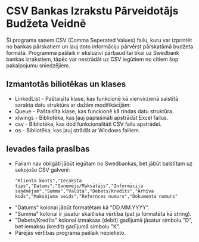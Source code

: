 # CSV Bankas Izrakstu Pārveidotājs Budžeta Veidnē
Šī programa saņem CSV (Comma Seperated Values) failu, kuru var izprintēt no bankas pārskatiem un ļauj doto informāciju pārvērst pārskatāmā budžeta formātā. Programma pašlaik ir eksluzīvi pārbaudītai tikai uz Swedbank bankas izrakstiem, tāpēc var nestrādāt uz CSV iegūtiem no citiem šop pakalpojumu sniedzējiem.

## Izmantotās biliotēkas un klases
* LinkedList - Paštaisīta klase, kas funkcionē kā vienvirzienā saistītā sarakta datu struktūra ar dažām modifikācījām:
* Queue - Paštaisīta klase, kas funckionē kā rindas datu struktūra.
* xlwings - Bibliotēka, kas ļauj paplašināti apstrādāt Excel failus.
* csv - Bibliotēka, kas dod funkcionalitāti CSV failu apstrādei.
* os - Bibliotēka, kas ļauj strādāt ar Windows failiem. 

## Ievades faila prasības
* Failam nav obligāti jābūt iegūtam no Swedbankas, bet jābūt balstītam uz sekojošo CSV galveni:
  ```
  "Klienta konts","Ieraksta tips","Datums","Saņēmējs/Maksātājs","Informācija saņēmējam","Summa","Valūta","Debets/Kredīts","Arhīva kods","Maksājuma veids","Refernces numurs","Dokumenta numurs"
  ```
* "Datums" kolonai jābūt formatētam kā "DD.MM.YYYY".
* "Summa" kolonai ir jāsatur skaitliska vērtība (pat ja formatēta kā string). 
* "Debets/Kredīts" kolonai izmaksas (debit) gadījumā jāsatur simbolu "D", bet iemaksu (kredit) gadījumā simbolu "K".
* Pārējās vērtības programa pašlaik nepielieto.
